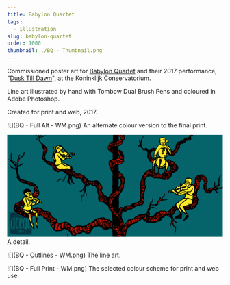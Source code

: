 ```yaml
---
title: Babylon Quartet
tags:
  - illustration
slug: babylon-quartet
order: 1000
thumbnail: ./BQ - Thumbnail.png
---
```

Commissioned poster art for [Babylon Quartet](http://babylonquartet.com) and their 2017 performance, "[Dusk Till Dawn](https://www.facebook.com/events/458628047818318)", at the Koninklijk Conservatorium.

Line art illustrated by hand with Tombow Dual Brush Pens and coloured in Adobe Photoshop.

Created for print and web, 2017.

![](BQ - Full Alt - WM.png)
An alternate colour version to the final print.

![](BQ-Detail-WM.png)
A detail.

![](BQ - Outlines - WM.png)
The line art.

![](BQ - Full Print - WM.png)
The selected colour scheme for print and web use.
